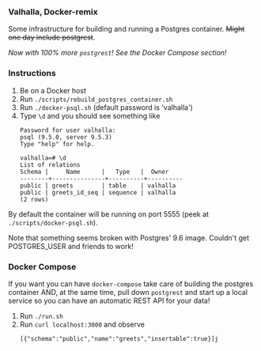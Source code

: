 ### Valhalla, Docker-remix

Some infrastructure for building and running a Postgres container. ~~Might one day include postgrest~~.

*Now with 100% more ```postgrest```! See the Docker Compose section!*

### Instructions

1. Be on a Docker host
2. Run ```./scripts/rebuild_postgres_container.sh```
3. Run ```./docker-psql.sh``` (default password is 'valhalla')
4. Type ```\d``` and you should see something like
    ```
    Password for user valhalla:
    psql (9.5.0, server 9.5.3)
    Type "help" for help.

    valhalla=# \d
    List of relations
    Schema |     Name      |   Type   |  Owner
    --------+---------------+----------+----------
    public | greets        | table    | valhalla
    public | greets_id_seq | sequence | valhalla
    (2 rows)
    ```

By default the container will be running on port 5555 (peek at ```./scripts/docker-psql.sh```).

Note that something seems broken with Postgres' 9.6 image. Couldn't get POSTGRES_USER and friends to work!

### Docker Compose

If you want you can have ```docker-compose``` take care of building the postgres container AND, at the same time, pull down ```postgrest``` and start up a local service so you can have an automatic REST API for your data!

1. Run ```./run.sh```
2. Run ```curl localhost:3000``` and observe
    ```
    [{"schema":"public","name":"greets","insertable":true}]j
    ```
